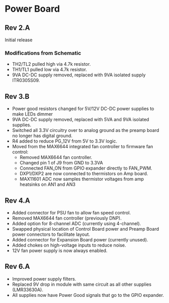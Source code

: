 # Power Board

## Rev 2.A

Initial release

### Modifications from Schematic

* TH2/TL2 pulled high via 4.7k resistor.
* TH1/TL1 pulled low via 4.7k resistor.
* 9VA DC-DC supply removed, replaced with 9VA isolated supply ITR0305S09.

## Rev 3.B

* Power good resistors changed for 5V/12V DC-DC power supplies to make LEDs dimmer
* 9VA DC-DC supply removed, replaced with 5VA and 9VA isolated supplies.
* Switched all 3.3V circuitry over to analog ground as the preamp board no longer has digital ground.
* R4 added to reduce PG_12V from 5V to 3.3V logic.
* Moved from the MAX6644 integrated fan controller to firmware fan control:
  * Removed MAX6644 fan controller.
  * Changed pin 1 of J9 from GND to 3.3VA
  * Connected FAN_ON from GPIO expander directly to FAN_PWM.
  * DXP1/DXP2 are now connected to thermistors on Amp board.
  * MAX11601 ADC now samples thermistor voltages from amp heatsinks on AN1 and AN3

## Rev 4.A

* Added connector for PSU fan to allow fan speed control.
* Removed MAX6644 fan controller (previously DNP).
* Added option for 8-channel ADC (currently using 4-channel).
* Swapped physical location of Control Board power and Preamp Board power
  connectors to facilitate layout.
* Added connector for Expansion Board power (currently unused).
* Added chokes on high-voltage inputs to reduce noise.
* 12V fan power supply is now always enabled.

## Rev 6.A

* Improved power supply filters.
* Replaced 9V drop in module with same circuit as all other supplies (LMR33630A).
* All supplies now have Power Good signals that go to the GPIO expander.
